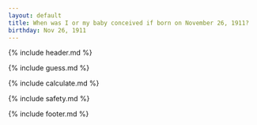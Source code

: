 ```yaml
---
layout: default
title: When was I or my baby conceived if born on November 26, 1911?
birthday: Nov 26, 1911
---
```


{% include header.md %}

{% include guess.md %}

{% include calculate.md %}

{% include safety.md %}

{% include footer.md %}



